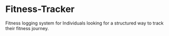 # Fitness-Tracker
Fitness logging system for Individuals looking for a structured way to track their fitness journey.
